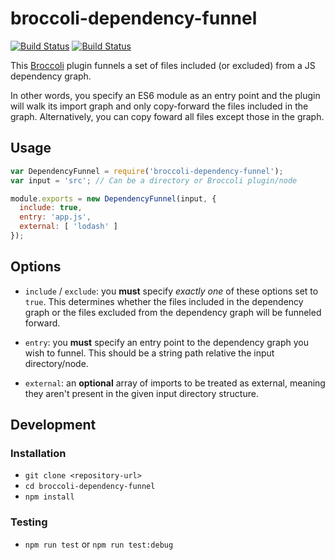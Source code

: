 # broccoli-dependency-funnel

[![Build Status](https://travis-ci.org/ember-engines/broccoli-dependency-funnel.svg?branch=master)](https://travis-ci.org/ember-engines/broccoli-dependency-funnel)
[![Build Status](https://ci.appveyor.com/api/projects/status/ilvo74csww13f3j3?svg=true)](https://ci.appveyor.com/project/embercli/broccoli-dependency-funnel)

This [Broccoli](https://github.com/broccolijs/broccoli) plugin funnels a set of files included (or excluded) from a JS dependency graph.

In other words, you specify an ES6 module as an entry point and the plugin will walk its import graph and only copy-forward the files included in the graph. Alternatively, you can copy foward all files except those in the graph.

## Usage

```js
var DependencyFunnel = require('broccoli-dependency-funnel');
var input = 'src'; // Can be a directory or Broccoli plugin/node

module.exports = new DependencyFunnel(input, {
  include: true,
  entry: 'app.js',
  external: [ 'lodash' ]
});
```

## Options

* `include` / `exclude`: you **must** specify _exactly one_ of these options set to `true`. This determines whether the files included in the dependency graph or the files excluded from the dependency graph will be funneled forward.

* `entry`: you **must** specify an entry point to the dependency graph you wish to funnel. This should be a string path relative the input directory/node.

* `external`: an **optional** array of imports to be treated as external, meaning they aren't present in the given input directory structure.

## Development

### Installation

* `git clone <repository-url>`
* `cd broccoli-dependency-funnel`
* `npm install`

### Testing

* `npm run test` or `npm run test:debug`
